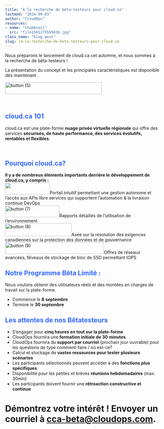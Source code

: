 ```yaml
---
title: "À la recherche de bêta-testeurs pour cloud.ca"
lastmod: "2014-09-03"
author: "CloudOps"
resources:
- name: "thumbnail"
  src: "file1501275595816.jpg"
class_name: "blog post"
slug: /a-la-recherche-de-beta-testeurs-pour-cloud-ca
---
```


<div class="post-content"><p>Nous préparons le lancement de cloud.ca cet automne, et nous sommes à la recherche de bêta-testeurs !</p><p>La présentation du concept et les&nbsp;principales caractéristiques est disponible dès maintenant .</p><p><a title="Lancement de la version bêta de cloud.ca" href="http://www.cloudops.com/fr/ressources/documents-reference/lancement-de-la-version-beta-de-cloud-ca/"><img class="alignnone wp-image-2404 size-full" style="width: 316px;" src="/images/blog/post/button-5.png" alt="button (5)" width="316" height="39"></a></p><p>&nbsp;</p><h2><span style="color: #3366ff;">cloud.ca 101</span></h2><p>cloud.ca est une plate-forme <strong>nuage privée virtuelle régionale</strong> qui offre des services <strong>sécurisés, de haute performance, des services évolutifs, rentables et flexibles</strong>.</p><p>&nbsp;</p><h2><span style="color: #3366ff;">Pourquoi&nbsp;cloud.ca?</span></h2><p><strong>Il y a de nombreux éléments importants derrière le développement de cloud.ca, y compris :&nbsp;&nbsp;</strong><br> <img class="alignnone wp-image-2403 size-full" style="width: 146px;" src="/images/blog/post/button-6.png" alt="" width="146" height="38">Portail intuitif permettant une gestion autonome et l’accès aux APIs libre services qui supportent l’automation &amp; la livraison continue DevOps<br> <img class="alignnone wp-image-2402 size-full" style="width: 177px;" src="/images/blog/post/button-7.png" alt="button (7)" width="177" height="38">Rapports détaillés de l’utilisation de l’environnement<br> <img class="alignnone wp-image-2401 size-full" style="width: 217px;" src="/images/blog/post/button-8.png" alt="button (8)" width="217" height="42">Axée sur la résolution des exigences canadiennes sur la protection des données et de gouvernance<br> <img class="alignnone wp-image-2400 size-full" style="width: 323px;" src="/images/blog/post/button-9.png" alt="button (9)" width="323" height="38">Offres de réseaux avancées,&nbsp;Niveaux de stockage de bloc de SSD permettant IOPS</p><h2><span style="color: #3366ff;">Notre&nbsp;<strong><b>Programme Bêta Limité&nbsp;</b></strong>:</span></h2><p>Nous voulons obtenir des utilisateurs réels et des montées en charges de travail sur la plate-forme.</p><ul><li>Commence le <b>8 septembre</b></li><li>Termine le <b>30 septembre</b></li></ul><h2><span style="color: #3366ff;"><b>Les attentes de nos Bêtatesteurs</b></span></h2><ul><li>S’engager pour <strong>cinq heures en tout sur la plate-forme</strong></li><li>CloudOps fournira une <strong>formation initiale de 30 minutes</strong></li><li>CloudOps fournira du <strong>support par courriel</strong> (prochain jour ouvrable) pour les questions de type comment-faire / où est-ce?</li><li>Calcul et stockage de <strong>vastes ressources pour tester plusieurs scénarios</strong></li><li>Les participants sélectionnés peuvent accéder à des <strong>fonctions plus spécifiques</strong></li><li>Disponibilité pour les petites et brèves <strong>réunions hebdomadaires</strong> (max. 30min)</li><li>Les participants doivent fournir une <strong>rétroaction constructive&nbsp;et continue</strong></li></ul><h1><b>Démontrez votre intérêt !&nbsp;<b>Envoyer un courriel à</b></b>&nbsp;<a href="mailto:cca-beta@cloudops.com">cca-beta@cloudops.com</a>.</h1></div>
